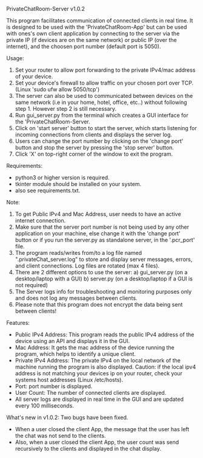 PrivateChatRoom-Server v1.0.2

This program facilitates communication of connected clients in real time.
It is designed to be used with the 'PrivateChatRoom-App' but can be used
 with ones's own client application by connecting to the server via the
 private IP (if devices are on the same network) or public IP
 (over the internet), and the choosen port number (default port is 5050).

Usage:
1. Set your router to allow port forwarding to the private IPv4/mac address
    of your device.
2. Set your device's firewall to allow traffic on your chosen port over TCP.
    (Linux 'sudo ufw allow 5050/tcp')
3. The server can also be used to communicated between devices on the same
    network (i.e in your home, hotel, office, etc..) without following step 1.
    However step 2 is still necessary.
4. Run gui_server.py from the terminal which creates a GUI interface for the
    'PrivateChatRoom-Server.
5. Click on 'start server' button to start the server, which starts listening
    for incoming connections from clients and displays the server log.
6. Users can change the port number by clicking on the 'change port' button
    and stop the server by pressing the 'stop server' button.
7. Click 'X' on top-right corner of the window to exit the program.

Requirements:
- python3 or higher version is required.
- tkinter module should be installed on your system.
- also see requirements.txt.

Note:
1. To get Public IPv4 and Mac Address, user needs to have an active internet
    connection.
2. Make sure that the server port number is not being used by any other
    application on your machine, else change it with the 'change port' button
    or if you run the server.py as standalone server, in the '.pcr_port' file.
3. The program reads/writes from/to a log file named ".privateChat_server.log"
    to store and display server messages, errors, and client connections.
    Log files are rotated (max 4 files). 
4. There are 2 different options to use the server:
    a) gui_server.py (on a desktop/laptop with a GUI)
    b) server.py (on a desktop/laptop if a GUI is not required)
5. The Server logs info for troubleshooting and monitoring purposes only and 
    does not log any messages between clients.
6. Please note that this program does not encrypt the data being sent between
    clients!

Features:
- Public IPv4 Address: This program reads the public IPv4 address of the
   device using an API and displays it in the GUI.
- Mac Address: It gets the mac address of the device running the program,
   which helps to identify a unique client.
- Private IPv4 Address: The private IPv4 on the local network of the machine
   running the program is also displayed.
   Caution: if the local ipv4 address is not matching your devices ip on your
   router, check your systems host addresses (Linux /etc/hosts).
- Port: port number is displayed.
- User Count: The number of connected clients are displayed.
- All server logs are displayed in real time in the GUI and are updated
   every 100 milliseconds.

What's new in v1.0.2:
Two bugs have been fixed.
- When a user closed the client App, the message that the user has left the chat
   was not send to the clients.
- Also, when a user closed the client App, the user count was send recursively to 
   the clients and displayed in the chat display.
